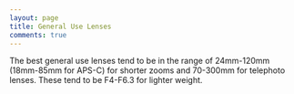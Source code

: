 ```yaml
---
layout: page
title: General Use Lenses
comments: true
---
```


The best general use lenses tend to be in the range of 24mm-120mm (18mm-85mm for APS-C) for shorter zooms and 70-300mm for telephoto lenses. These tend to be F4-F6.3 for lighter weight. 

